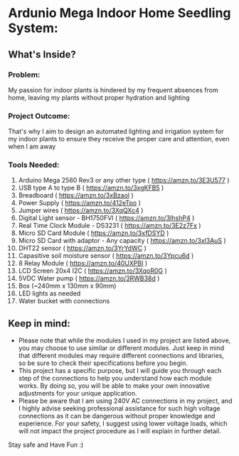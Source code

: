 # Ardunio Mega Indoor Home Seedling System: 

## What's Inside?
### Problem: 
My passion for indoor plants is hindered by my frequent absences from home, leaving my plants without proper hydration and lighting
### Project Outcome: 
That's why I aim to design an automated lighting and irrigation system for my indoor plants to ensure they receive the proper care and attention, even when I am away
### Tools Needed:
1.   Arduino Mega 2560 Rev3 or any other type ( https://amzn.to/3E3U577 )
2.   USB type A to type B ( https://amzn.to/3xgKFB5 )
3.   Breadboard ( https://amzn.to/3xBzaol )
4.   Power Supply ( https://amzn.to/412eTpo )
5.   Jumper wires ( https://amzn.to/3XqQXc4 )
6.   Digital Light sensor - BH1750FVI ( https://amzn.to/3IhshP4 )
7.   Real Time Clock Module - DS3231 ( https://amzn.to/3E2z7Fx )
8.   Micro SD Card Module ( https://amzn.to/3xfDSYD )
9.   Micro SD Card with adaptor - Any capacity ( https://amzn.to/3xl3AuS )
10.  DHT22 sensor ( https://amzn.to/3YrYdWC )
11.  Capasitive soil moisture sensor ( https://amzn.to/3Ypcu6d )
12.  8 Relay Module ( https://amzn.to/40UXPBI )
13.  LCD Screen 20x4 I2C ( https://amzn.to/3XqoR0G )
14.  5VDC Water pump ( https://amzn.to/3RWB38d )
14.  Box (~240mm x 130mm x 90mm)
15.  LED lights as needed
16.  Water bucket with connections

## Keep in mind: 
- Please note that while the modules I used in my project are listed above, you may choose to use similar or different modules. Just keep in mind that different modules may require different connections and libraries, so be sure to check their specifications before you begin.
- This project has a specific purpose, but I will guide you through each step of the connections to help you understand how each module works. By doing so, you will be able to make your own innovative adjustments for your unique application.
- Please be aware that I am using 240V AC connections in my project, and I highly advise seeking professional assistance for such high voltage connections as it can be dangerous without proper knowledge and experience. For your safety, I suggest using lower voltage loads, which will not impact the project procedure as I will explain in further detail.

Stay safe and Have Fun :)
